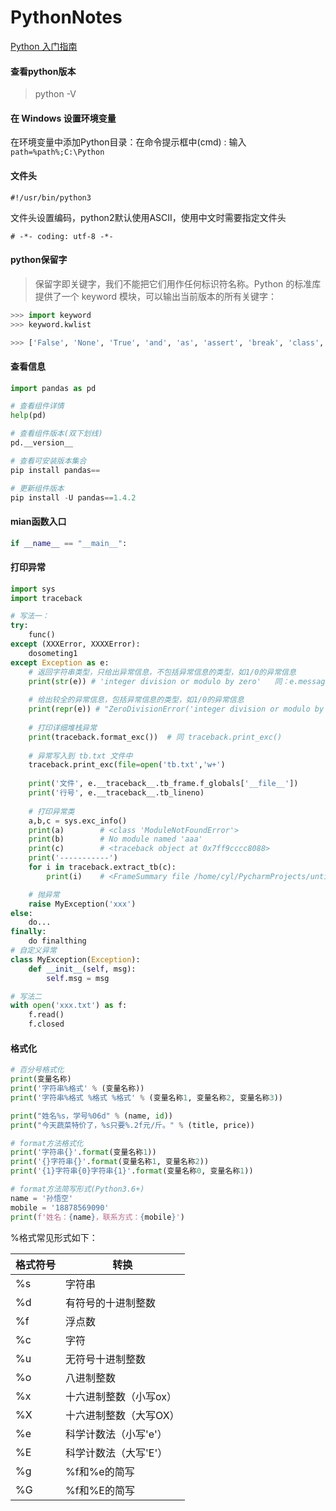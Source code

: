 # PythonNotes
[Python 入门指南](https://www.runoob.com/manual/pythontutorial3/docs/html/)



#### 查看python版本

> python -V



#### 在 Windows 设置环境变量

在环境变量中添加Python目录：在命令提示框中(cmd) : 输入
`path=%path%;C:\Python`

#### 文件头 

` #!/usr/bin/python3 `

文件头设置编码，python2默认使用ASCII，使用中文时需要指定文件头

`# -*- coding: utf-8 -*-`



#### python保留字

>  保留字即关键字，我们不能把它们用作任何标识符名称。Python 的标准库提供了一个 keyword 模块，可以输出当前版本的所有关键字：
```python
>>> import keyword
>>> keyword.kwlist

>>> ['False', 'None', 'True', 'and', 'as', 'assert', 'break', 'class', 'continue', 'def', 'del', 'elif', 'else', 'except', 'finally', 'for', 'from', 'global', 'if', 'import', 'in', 'is', 'lambda', 'nonlocal', 'not', 'or', 'pass', 'raise', 'return', 'try', 'while', 'with', 'yield']
```

#### 查看信息

```python
import pandas as pd

# 查看组件详情
help(pd)

# 查看组件版本(双下划线)
pd.__version__

# 查看可安装版本集合
pip install pandas==

# 更新组件版本
pip install -U pandas==1.4.2
```

#### mian函数入口

```python
if __name__ == "__main__":
```

#### 打印异常

```python
import sys
import traceback

# 写法一：
try:
    func()
except (XXXError, XXXXError):
    dosometing1
except Exception as e:
    # 返回字符串类型，只给出异常信息，不包括异常信息的类型，如1/0的异常信息 
    print(str(e)) # 'integer division or modulo by zero'   同：e.message
    
    # 给出较全的异常信息，包括异常信息的类型，如1/0的异常信息
    print(repr(e)) # "ZeroDivisionError('integer division or modulo by zero',)"
    
    # 打印详细堆栈异常
    print(traceback.format_exc())  # 同 traceback.print_exc()
    
    # 异常写⼊到 tb.txt ⽂件中
	traceback.print_exc(file=open('tb.txt','w+')
    
    print('文件', e.__traceback__.tb_frame.f_globals['__file__'])
    print('行号', e.__traceback__.tb_lineno)
                        
    # 打印异常类
    a,b,c = sys.exc_info()
    print(a)		# <class 'ModuleNotFoundError'>
    print(b)		# No module named 'aaa'
    print(c)		# <traceback object at 0x7ff9cccc8088>
    print('-----------')
    for i in traceback.extract_tb(c):
        print(i)	# <FrameSummary file /home/cyl/PycharmProjects/untitled/test/test.py, line 9 in test>

    # 抛异常
    raise MyException('xxx')
else:
    do...
finally:
    do finalthing
# 自定义异常
class MyException(Exception):
    def __init__(self, msg):
        self.msg = msg

# 写法二
with open('xxx.txt') as f:
    f.read()
    f.closed
```

#### 格式化

```python
# 百分号格式化
print(变量名称)
print('字符串%格式' % (变量名称))
print('字符串%格式 %格式 %格式' % (变量名称1, 变量名称2, 变量名称3))

print("姓名%s，学号%06d" % (name, id))
print("今天蔬菜特价了，%s只要%.2f元/斤。" % (title, price))

# format方法格式化
print('字符串{}'.format(变量名称1))
print('{}字符串{}'.format(变量名称1, 变量名称2))
print('{1}字符串{0}字符串{1}'.format(变量名称0, 变量名称1))

# format方法简写形式(Python3.6+)
name = '孙悟空'
mobile = '18878569090'
print(f'姓名：{name}，联系方式：{mobile}')
```

%格式常见形式如下：

| **格式符号** | **转换**               |
| ------------ | ---------------------- |
| %s           | 字符串                 |
| %d           | 有符号的十进制整数     |
| %f           | 浮点数                 |
| %c           | 字符                   |
| %u           | 无符号十进制整数       |
| %o           | 八进制整数             |
| %x           | 十六进制整数（小写ox） |
| %X           | 十六进制整数（大写OX） |
| %e           | 科学计数法（小写'e'）  |
| %E           | 科学计数法（大写'E'）  |
| %g           | %f和%e的简写           |
| %G           | %f和%E的简写           |

